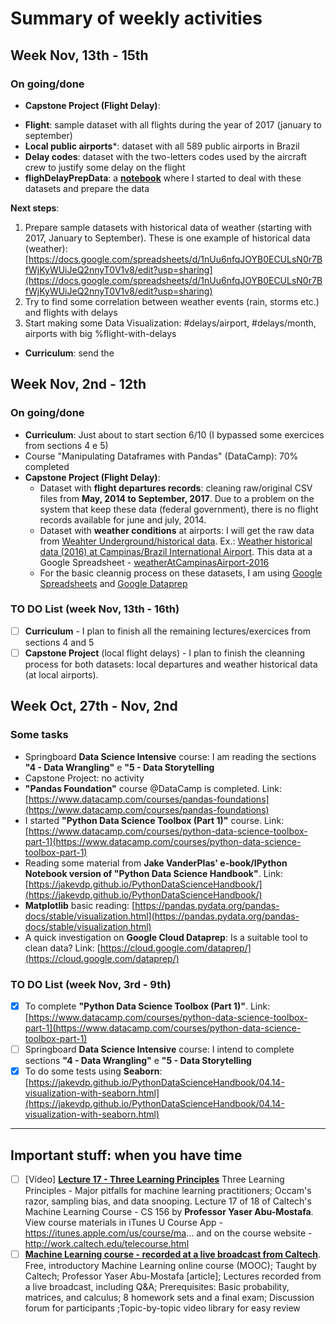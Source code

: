 # Summary of weekly activities

## Week Nov, 13th - 15th 
### On going/done
* **Capstone Project (Flight Delay)**: 
- **Flight**: sample dataset with all flights during the year of 2017 (january to september)
- **Local public airports***: dataset with all 589 public airports in Brazil
- **Delay codes**: dataset with the two-letters codes used by the aircraft crew to justify some delay on the flight
- **flighDelayPrepData**: a [**notebook**](https://github.com/davicsilva/dsintensive/blob/master/notebooks/flightDelayPrepData.ipynb) where I started to deal with these datasets and prepare the data

**Next steps**:
1. Prepare sample datasets with historical data of weather (starting with 2017, January to September). These is one example of historical data (weather): [https://docs.google.com/spreadsheets/d/1nUu6nfqJOYB0ECULsN0r7BfWjKyWUiJeQ2nnyT0V1v8/edit?usp=sharing](https://docs.google.com/spreadsheets/d/1nUu6nfqJOYB0ECULsN0r7BfWjKyWUiJeQ2nnyT0V1v8/edit?usp=sharing)
2. Try to find some correlation between weather events (rain, storms etc.) and flights with delays
3. Start making some Data Visualization: #delays/airport, #delays/month, airports with big %flight-with-delays

* **Curriculum**: send the 

## Week Nov, 2nd - 12th 
### On going/done
* **Curriculum**: Just about to start section 6/10 (I bypassed some exercices from sections 4 e 5)
* Course "Manipulating Dataframes with Pandas" (DataCamp): 70% completed
* **Capstone Project (Flight Delay)**: 
  - Dataset with **flight departures records**: cleaning raw/original CSV files from **May, 2014 to September, 2017**. Due to a problem on the system that keep these data (federal government), there is no flight records available for june and july, 2014.
  - Dataset with **weather conditions** at airports: I will get the raw data from [Weahter Underground/historical data](https://www.wunderground.com/history/). Ex.: [Weather historical data (2016) at Campinas/Brazil International Airport](https://www.wunderground.com/history/airport/SBKP/2016/1/1/CustomHistory.html?dayend=31&monthend=12&yearend=2016&req_city=&req_state=&req_statename=&reqdb.zip=&reqdb.magic=&reqdb.wmo=). This data at a Google Spreadsheet - [weatherAtCampinasAirport-2016](https://docs.google.com/spreadsheets/d/1nUu6nfqJOYB0ECULsN0r7BfWjKyWUiJeQ2nnyT0V1v8/edit?usp=sharing)
  - For the basic cleannig process on these datasets, I am using [Google Spreadsheets](https://docs.google.com/spreadsheets/) and [Google Dataprep](https://clouddataprep.com/datasets)

### TO DO List (week Nov, 13th - 16th)
* [ ] **Curriculum** -  I plan to finish all the remaining lectures/exercices from sections 4 and 5 
* [ ] **Capstone Project** (local flight delays) - I plan to finish the cleanning process for both datasets: local departures and weather historical data (at local airports).
  
## Week Oct, 27th - Nov, 2nd 

### Some tasks
* Springboard **Data Science Intensive** course: I am reading the sections **"4 - Data Wrangling"** e **"5 - Data Storytelling**
* Capstone Project: no activity
* **"Pandas Foundation"** course @DataCamp is completed. Link: [https://www.datacamp.com/courses/pandas-foundations](https://www.datacamp.com/courses/pandas-foundations) 
* I started **"Python Data Science Toolbox (Part 1)"** course. Link: [https://www.datacamp.com/courses/python-data-science-toolbox-part-1](https://www.datacamp.com/courses/python-data-science-toolbox-part-1)
* Reading some material from **Jake VanderPlas' e-book/IPython Notebook version of "Python Data Science Handbook"**. Link: [https://jakevdp.github.io/PythonDataScienceHandbook/](https://jakevdp.github.io/PythonDataScienceHandbook/) 
* **Matplotlib** basic reading: [https://pandas.pydata.org/pandas-docs/stable/visualization.html](https://pandas.pydata.org/pandas-docs/stable/visualization.html)
* A quick investigation on **Google Cloud Dataprep**: Is a suitable tool to clean data? Link: [https://cloud.google.com/dataprep/](https://cloud.google.com/dataprep/)

### TO DO List (week Nov, 3rd - 9th)
* [x] To complete **"Python Data Science Toolbox (Part 1)"**. Link: [https://www.datacamp.com/courses/python-data-science-toolbox-part-1](https://www.datacamp.com/courses/python-data-science-toolbox-part-1)
* [ ] Springboard **Data Science Intensive** course: I intend to complete sections **"4 - Data Wrangling"** e **"5 - Data Storytelling**
* [x] To do some tests using **Seaborn**: [https://jakevdp.github.io/PythonDataScienceHandbook/04.14-visualization-with-seaborn.html](https://jakevdp.github.io/PythonDataScienceHandbook/04.14-visualization-with-seaborn.html)

---
## Important stuff: when you have time
* [ ] [Vídeo] [**Lecture 17 - Three Learning Principles**](https://www.youtube.com/watch?v=EZBUDG12Nr0&feature=youtu.be&t=45m5s) Three Learning Principles - Major pitfalls for machine learning practitioners; Occam's razor, sampling bias, and data snooping. Lecture 17 of 18 of Caltech's Machine Learning Course - CS 156 by **Professor Yaser Abu-Mostafa**. View course materials in iTunes U Course App - https://itunes.apple.com/us/course/ma... and on the course website - http://work.caltech.edu/telecourse.html
* [ ] [**Machine Learning course - recorded at a live broadcast from Caltech**](https://work.caltech.edu/telecourse.html). Free, introductory Machine Learning online course (MOOC); Taught by Caltech; Professor Yaser Abu-Mostafa [article]; Lectures recorded from a live broadcast, including Q&A; Prerequisites: Basic probability, matrices, and calculus; 8 homework sets and a final exam; Discussion forum for participants ;Topic-by-topic video library for easy review
